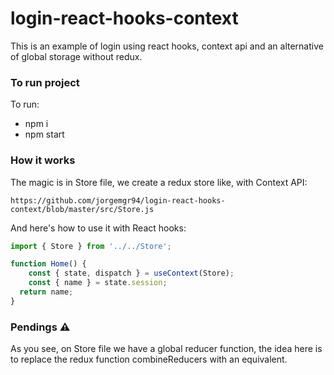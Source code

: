 # login-react-hooks-context
This is an example of login using react hooks, context api and an alternative of global storage without redux.

### To run project

To run:
* npm i
* npm start

### How it works

The magic is in Store file, we create a redux store like, with Context API: 
```
https://github.com/jorgemgr94/login-react-hooks-context/blob/master/src/Store.js
```

And here's how to use it with React hooks:

```javascript
import { Store } from '../../Store';

function Home() {
	const { state, dispatch } = useContext(Store);
	const { name } = state.session;
  return name;
}
```

### Pendings ⚠

As you see, on Store file we have a global reducer function, the idea here is to replace the redux function combineReducers with an equivalent.
